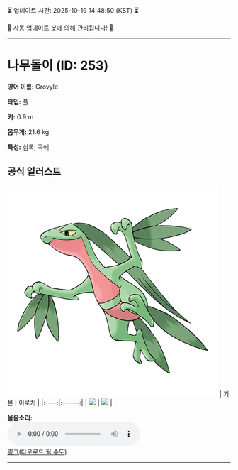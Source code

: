
⏳ 업데이트 시간: 2025-10-19 14:48:50 (KST) ⏳

🤖 자동 업데이트 봇에 의해 관리됩니다! 🤖

---

# 나무돌이 (ID: 253)
**영어 이름:** Grovyle

**타입:** 풀

**키:** 0.9 m

**몸무게:** 21.6 kg

**특성:** 심록, 곡예

## 공식 일러스트
![](https://raw.githubusercontent.com/PokeAPI/sprites/master/sprites/pokemon/other/official-artwork/253.png)
| 기본 | 이로치 |
|:----:|:------:|
| <img src="http://play.pokemonshowdown.com/sprites/ani/grovyle.gif" width="200"> | <img src="http://play.pokemonshowdown.com/sprites/ani-shiny/grovyle.gif" width="200"> |

**울음소리:**<br><audio controls src="https://raw.githubusercontent.com/PokeAPI/cries/main/cries/pokemon/latest/253.ogg"></audio><br> [링크(다운로드 될 수도)](https://raw.githubusercontent.com/PokeAPI/cries/main/cries/pokemon/latest/253.ogg)


---
